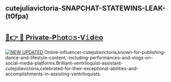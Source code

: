 ## cutejuliavictoria-SNAPCHAT-STATEWINS-LEAK-(t0fpa)


# <h2><a href="https://mediaupload.pro?-20M">🔗👉 🔴 Private-P𝚑ot𝚘𝚜-V𝚒d𝚎o</a></h2>

[![NEW UPDATED](https://i.imgur.com/0qMVB7G.gif)](https://mediaupload.pro?-20M)
Online-influencer-cutejuliavictoria,known-for-publishing-dance-and-lifestyle-content,-including-performances-and-vlogs-on-social-media-platforms.Brilliant-ventriloquist-assistant-cutejuliavictoria,celebrated-for-their-exceptional-abilities-and-accomplishments-in-assisting-ventriloquists.  